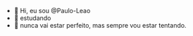- 👋 Hi, eu sou @Paulo-Leao
- 👀 estudando 
- 💞️ nunca vai estar perfeito, mas sempre vou estar tentando.

<!---
Paulo-Leao/Paulo-Leao is a ✨ special ✨ repository because its `README.md` (this file) appears on your GitHub profile.
You can click the Preview link to take a look at your changes.
--->
